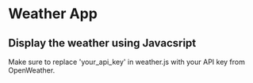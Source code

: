 # Weather App
## Display the weather using Javacsript

Make sure to replace 'your_api_key' in weather.js with your API key from OpenWeather.
